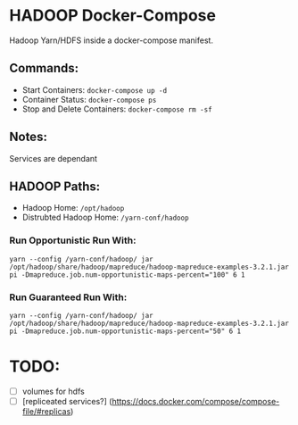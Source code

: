 # HADOOP Docker-Compose
Hadoop Yarn/HDFS inside a docker-compose manifest.


## Commands:
- Start Containers: `docker-compose up -d`
- Container Status: `docker-compose ps`
- Stop and Delete Containers: `docker-compose rm -sf`

## Notes:
Services are dependant

## HADOOP Paths:
- Hadoop Home: `/opt/hadoop`
- Distrubted Hadoop Home: `/yarn-conf/hadoop`

### Run Opportunistic Run With:
`yarn --config /yarn-conf/hadoop/ jar /opt/hadoop/share/hadoop/mapreduce/hadoop-mapreduce-examples-3.2.1.jar pi -Dmapreduce.job.num-opportunistic-maps-percent="100" 6 1`

### Run Guaranteed Run With:
`yarn --config /yarn-conf/hadoop/ jar /opt/hadoop/share/hadoop/mapreduce/hadoop-mapreduce-examples-3.2.1.jar pi -Dmapreduce.job.num-opportunistic-maps-percent="50" 6 1`


# TODO:
- [ ] volumes for hdfs
- [ ] [repliceated services?] (https://docs.docker.com/compose/compose-file/#replicas)
